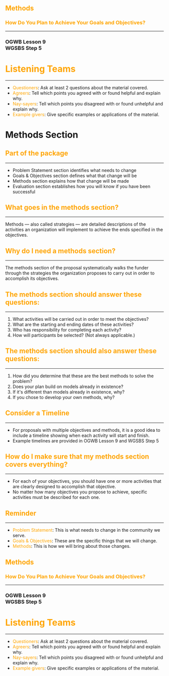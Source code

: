 ## <span style="color: orange;">Methods</span>
### <span style="color: orange;">How Do You Plan to Achieve Your Goals and Objectives?</span>
---
### OGWB Lesson 9 <br />WGSBS Step 5


# <span style="color: orange;">Listening Teams</span>
<hr />

* <span style="color: orange;">Questioners</span>: Ask at least 2 questions about the material covered.
* <span style="color: orange;">Agreers</span>: Tell which points you agreed with or found helpful and explain why.
* <span style="color: orange;">Nay-sayers</span>: Tell which points you disagreed with or found unhelpful and explain why.
* <span style="color: orange;">Example givers</span>: Give specific examples or applications of the material.



# Methods Section
## <span style="color: orange;">Part of the package</span>
---
* Problem Statement section identifies what needs to change  <!-- .element: class="fragment" data-fragment-index="1" -->
* Goals & Objectives section defines what that change will be  <!-- .element: class="fragment" data-fragment-index="2" -->
* Methods section explains how that change will be made  <!-- .element: class="fragment" data-fragment-index="3" -->
* Evaluation section establishes how you will know if you have been successful  <!-- .element: class="fragment" data-fragment-index="4" -->



## <span style="color: orange;">What goes in the methods section?</span>
---
Methods &mdash; also called strategies &mdash; are detailed descriptions of the activities an organization will implement to achieve the ends specified in the objectives.



## <span style="color: orange;">Why do I need a methods section?</span>
---
The methods section of the proposal systematically walks the funder through the strategies the organization proposes to carry out in order to accomplish its objectives.



## <span style="color: orange;">The methods section should answer these questions:</span>
---
1. What activities will be carried out in order to meet the objectives?  <!-- .element: class="fragment" data-fragment-index="1" -->
2. What are the starting and ending dates of these activities?  <!-- .element: class="fragment" data-fragment-index="2" -->
3. Who has responsibility for completing each activity?  <!-- .element: class="fragment" data-fragment-index="3" -->
4. How will participants be selected? (Not always applicable.)  <!-- .element: class="fragment" data-fragment-index="4" -->



## <span style="color: orange;">The methods section should also answer these questions:</span>
---
1. How did you determine that these are the best methods to solve the problem?  <!-- .element: class="fragment" data-fragment-index="1" -->
2. Does your plan build on models already in existence?  <!-- .element: class="fragment" data-fragment-index="2" -->
3. If it's different than models already in existence, why?  <!-- .element: class="fragment" data-fragment-index="3" -->
4. If you chose to develop your own methods, why?  <!-- .element: class="fragment" data-fragment-index="4" -->



## <span style="color: orange;">Consider a Timeline</span>
---
* For proposals with multiple objectives and methods, it is a good idea to include a timeline showing when each activity will start and finish.
* Example timelines are provided in OGWB Lesson 9 and WGSBS Step 5 



## <span style="color: orange;">How do I make sure that my methods section covers everything?</span>
---

* For each of your objectives, you should have one or more activities that are clearly designed to accomplish that objective.  <!-- .element: class="fragment" data-fragment-index="1" -->
* No matter how many objectives you propose to achieve, specific activities must be described for each one.  <!-- .element: class="fragment" data-fragment-index="2" -->



## <span style="color: orange;">Reminder</span>
---

* <span style="color: orange;">Problem Statement</span>: This is what needs to change in the community we serve.
* <span style="color: orange;">Goals & Objectives</span>: These are the specific things that we will change.
* <span style="color: orange;">Methods</span>: This is how we will bring about those changes.



## <span style="color: orange;">Methods</span>
### <span style="color: orange;">How Do You Plan to Achieve Your Goals and Objectives?</span>
---
### OGWB Lesson 9 <br />WGSBS Step 5


# <span style="color: orange;">Listening Teams</span>
<hr />

* <span style="color: orange;">Questioners</span>: Ask at least 2 questions about the material covered.
* <span style="color: orange;">Agreers</span>: Tell which points you agreed with or found helpful and explain why.
* <span style="color: orange;">Nay-sayers</span>: Tell which points you disagreed with or found unhelpful and explain why.
* <span style="color: orange;">Example givers</span>: Give specific examples or applications of the material.

